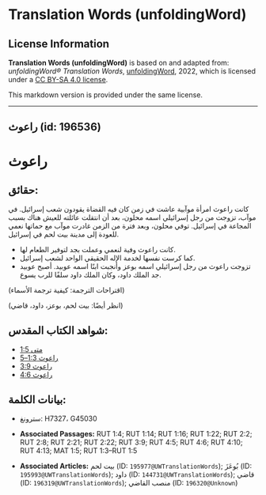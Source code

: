 # Translation Words (unfoldingWord)

## License Information

**Translation Words (unfoldingWord)** is based on and adapted from: _unfoldingWord® Translation Words_, [unfoldingWord](https://unfoldingword.org/utw), 2022, which is licensed under a [CC BY-SA 4.0 license](https://creativecommons.org/licenses/by-sa/4.0/legalcode.en).

This markdown version is provided under the same license.



--------------------------------

## راعوث (id: 196536)

راعوث
=====

حقائق:
------

كانت راعوث امرأة موآبية عاشت في زمن كان فيه القضاة يقودون شعب إسرائيل. في موآب، تزوجت من رجل إسرائيلي اسمه محلون، بعد أن انتقلت عائلته للعيش هناك بسبب المجاعة في إسرائيل. توفي محلون، وبعد فترة من الزمن غادرت موآب مع حماتها نعمي للعودة إلى مدينة بيت لحم في إسرائيل.

* كانت راعوث وفية لنعمي وعملت بجد لتوفير الطعام لها.
* كما كرست نفسها لخدمة الإله الحقيقي الواحد لشعب إسرائيل.
* تزوجت راعوث من رجل إسرائيلي اسمه بوعز وأنجبت ابنًا اسمه عوبيد. أصبح عوبيد جد الملك داود، وكان الملك داود سلفًا للرب يسوع.

(اقتراحات الترجمة: كيفية ترجمة الأسماء)

(انظر أيضًا: بيت لحم، بوعز، داود، قاضي)

شواهد الكتاب المقدس:
--------------------

* [متى 1:5](https://ref.ly/Matt1:5)
* [راعوث 1:3–5](https://ref.ly/Ruth1:3-Ruth1:5)
* [راعوث 3:9](https://ref.ly/Ruth3:9)
* [راعوث 4:6](https://ref.ly/Ruth4:6)

بيانات الكلمة:
--------------

* سترونغ: H7327، G45030

* **Associated Passages:** RUT 1:4; RUT 1:14; RUT 1:16; RUT 1:22; RUT 2:2; RUT 2:8; RUT 2:21; RUT 2:22; RUT 3:9; RUT 4:5; RUT 4:6; RUT 4:10; RUT 4:13; MAT 1:5; RUT 1:3–RUT 1:5
* **Associated Articles:** بيت لحم (ID: `195977@UWTranslationWords`); بُوعَزَ (ID: `195993@UWTranslationWords`); داود (ID: `144731@UWTranslationWords`); قاضي (ID: `196319@UWTranslationWords`); منصب القاضي (ID: `196320@Unknown`)


